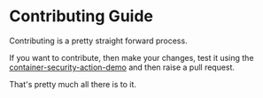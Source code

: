 # Contributing Guide

Contributing is a pretty straight forward process.

If you want to contribute, then make your changes, test it using the
[container-security-action-demo](https://github.com/drewbernetes/container-security-action-demo) and then raise a pull
request.

That's pretty much all there is to it.
